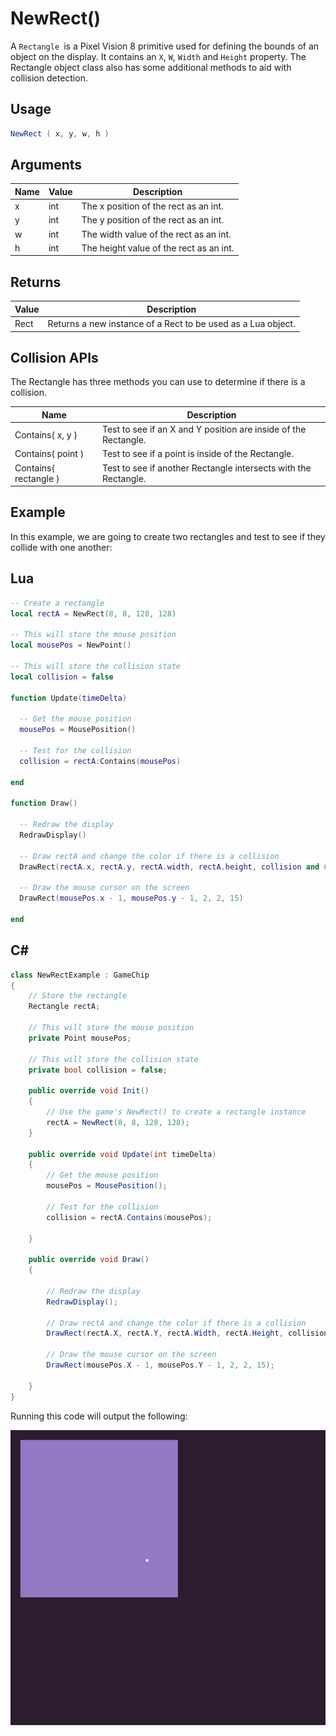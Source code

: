 # NewRect()

A `Rectangle `is a Pixel Vision 8 primitive used for defining the bounds of an object on the display. It contains an `X`, `W`, `Width` and `Height` property. The Rectangle object class also has some additional methods to aid with collision detection.

## Usage

```csharp
NewRect ( x, y, w, h )
```

## Arguments

| Name | Value | Description                              |
|------|-------|------------------------------------------|
| x    | int   | The x position of the rect as an int\.   |
| y    | int   | The y position of the rect as an int\.   |
| w    | int   | The width value of the rect as an int\.  |
| h    | int   | The height value of the rect as an int\. |

## Returns

| Value | Description                                                   |
|-------|---------------------------------------------------------------|
| Rect  | Returns a new instance of a Rect to be used as a Lua object\. |

## Collision APIs

The Rectangle has three methods you can use to determine if there is a collision.

| Name                    | Description                                                      |
|-------------------------|------------------------------------------------------------------|
| Contains\( x, y \)      | Test to see if an X and Y position are inside of the Rectangle\. |
| Contains\( point \)     | Test to see if a point is inside of the Rectangle\.              |
| Contains\( rectangle \) | Test to see if another Rectangle intersects with the Rectangle\. |

## Example

In this example, we are going to create two rectangles and test to see if they collide with one another:



## Lua

```lua
-- Create a rectangle
local rectA = NewRect(8, 8, 128, 128)

-- This will store the mouse position
local mousePos = NewPoint()

-- This will store the collision state
local collision = false

function Update(timeDelta)

  -- Get the mouse position
  mousePos = MousePosition()

  -- Test for the collision
  collision = rectA:Contains(mousePos)

end

function Draw()

  -- Redraw the display
  RedrawDisplay()

  -- Draw rectA and change the color if there is a collision
  DrawRect(rectA.x, rectA.y, rectA.width, rectA.height, collision and 6 or 5)

  -- Draw the mouse cursor on the screen
  DrawRect(mousePos.x - 1, mousePos.y - 1, 2, 2, 15)

end
```



## C#

```csharp
class NewRectExample : GameChip
{
    // Store the rectangle
    Rectangle rectA;

    // This will store the mouse position
    private Point mousePos;

    // This will store the collision state
    private bool collision = false;

    public override void Init()
    {
        // Use the game's NewRect() to create a rectangle instance
        rectA = NewRect(8, 8, 128, 128);
    }

    public override void Update(int timeDelta)
    {
        // Get the mouse position
        mousePos = MousePosition();

        // Test for the collision
        collision = rectA.Contains(mousePos);

    }

    public override void Draw()
    {

        // Redraw the display
        RedrawDisplay();

        // Draw rectA and change the color if there is a collision
        DrawRect(rectA.X, rectA.Y, rectA.Width, rectA.Height, collision ? 6 : 5);

        // Draw the mouse cursor on the screen
        DrawRect(mousePos.X - 1, mousePos.Y - 1, 2, 2, 15);

    }
}
```




Running this code will output the following:

![image alt text](images/NewRectOutput_image_0.png)


